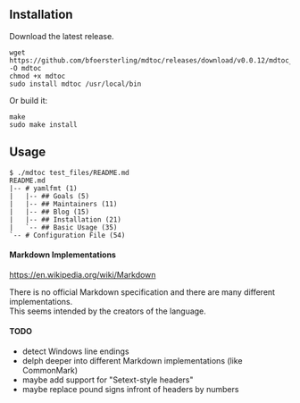 ## Installation

Download the latest release.
```
wget https://github.com/bfoersterling/mdtoc/releases/download/v0.0.12/mdtoc_linux_amd64_0.0.12_linux_amd64 -O mdtoc
chmod +x mdtoc
sudo install mdtoc /usr/local/bin
```

Or build it:
```
make
sudo make install
```

## Usage

```
$ ./mdtoc test_files/README.md
README.md
|-- # yamlfmt (1)
|   |-- ## Goals (5)
|   |-- ## Maintainers (11)
|   |-- ## Blog (15)
|   |-- ## Installation (21)
|   `-- ## Basic Usage (35)
`-- # Configuration File (54)
```

#### Markdown Implementations

https://en.wikipedia.org/wiki/Markdown

There is no official Markdown specification and there are many different \
implementations.\
This seems intended by the creators of the language.

#### TODO

- detect Windows line endings
- delph deeper into different Markdown implementations (like CommonMark)
- maybe add support for "Setext-style headers"
- maybe replace pound signs infront of headers by numbers
